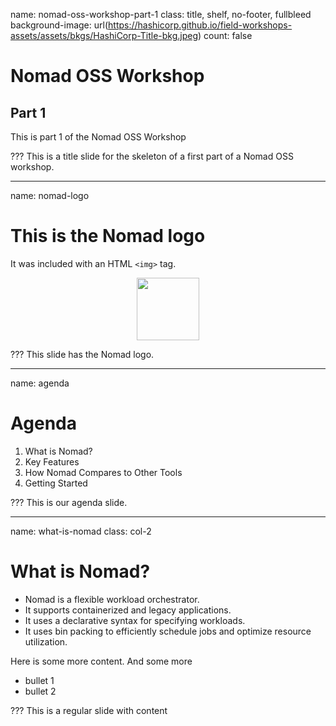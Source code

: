 name: nomad-oss-workshop-part-1
class: title, shelf, no-footer, fullbleed
background-image: url(https://hashicorp.github.io/field-workshops-assets/assets/bkgs/HashiCorp-Title-bkg.jpeg)
count: false

# Nomad OSS Workshop
## Part 1

This is part 1 of the Nomad OSS Workshop

???
This is a title slide for the skeleton of a first part of a Nomad OSS workshop.

---
name: nomad-logo
# This is the Nomad logo

It was included with an HTML `<img>` tag.

<p align="center">
  <img style="width:100px;height:100px;" src="https://hashicorp.github.io/field-workshops-assets/assets/logos/logo_nomad.png">
</p>

???
This slide has the Nomad logo.

---
name: agenda
# Agenda

1. What is Nomad?
2. Key Features
3. How Nomad Compares to Other Tools
4. Getting Started

???
This is our agenda slide.

---
name: what-is-nomad
class: col-2
# What is Nomad?

* Nomad is a flexible workload orchestrator.
* It supports containerized and legacy applications.
* It uses a declarative syntax for specifying workloads.
* It uses bin packing to efficiently schedule jobs and optimize resource utilization.

Here is some more content.
And some more
* bullet 1
* bullet 2

???
This is a regular slide with content
